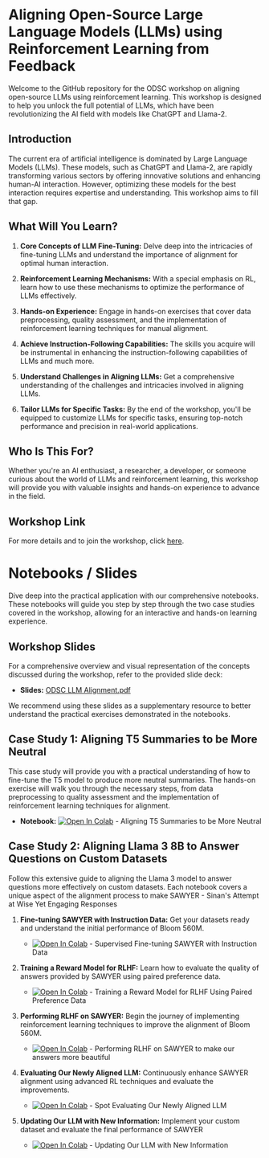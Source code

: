 # Aligning Open-Source Large Language Models (LLMs) using Reinforcement Learning from Feedback

Welcome to the GitHub repository for the ODSC workshop on aligning open-source LLMs using reinforcement learning. This workshop is designed to help you unlock the full potential of LLMs, which have been revolutionizing the AI field with models like ChatGPT and Llama-2. 

## Introduction

The current era of artificial intelligence is dominated by Large Language Models (LLMs). These models, such as ChatGPT and Llama-2, are rapidly transforming various sectors by offering innovative solutions and enhancing human-AI interaction. However, optimizing these models for the best interaction requires expertise and understanding. This workshop aims to fill that gap.

## What Will You Learn?

1. **Core Concepts of LLM Fine-Tuning:** Delve deep into the intricacies of fine-tuning LLMs and understand the importance of alignment for optimal human interaction.

2. **Reinforcement Learning Mechanisms:** With a special emphasis on RL, learn how to use these mechanisms to optimize the performance of LLMs effectively.

3. **Hands-on Experience:** Engage in hands-on exercises that cover data preprocessing, quality assessment, and the implementation of reinforcement learning techniques for manual alignment.

4. **Achieve Instruction-Following Capabilities:** The skills you acquire will be instrumental in enhancing the instruction-following capabilities of LLMs and much more.

5. **Understand Challenges in Aligning LLMs:** Get a comprehensive understanding of the challenges and intricacies involved in aligning LLMs.

6. **Tailor LLMs for Specific Tasks:** By the end of the workshop, you'll be equipped to customize LLMs for specific tasks, ensuring top-notch performance and precision in real-world applications.

## Who Is This For?

Whether you're an AI enthusiast, a researcher, a developer, or someone curious about the world of LLMs and reinforcement learning, this workshop will provide you with valuable insights and hands-on experience to advance in the field.

## Workshop Link

For more details and to join the workshop, click [here](https://odsc.com/speakers/aligning-open-source-llms-using-reinforcement-learning-from-feedback/).

# Notebooks / Slides

Dive deep into the practical application with our comprehensive notebooks. These notebooks will guide you step by step through the two case studies covered in the workshop, allowing for an interactive and hands-on learning experience.

## Workshop Slides

For a comprehensive overview and visual representation of the concepts discussed during the workshop, refer to the provided slide deck:

- **Slides:** [ODSC LLM Alignment.pdf](./ODSC%20-%20LLM%20Alignment.pdf)

We recommend using these slides as a supplementary resource to better understand the practical exercises demonstrated in the notebooks.


## Case Study 1: Aligning T5 Summaries to be More Neutral

This case study will provide you with a practical understanding of how to fine-tune the T5 model to produce more neutral summaries. The hands-on exercise will walk you through the necessary steps, from data preprocessing to quality assessment and the implementation of reinforcement learning techniques for alignment.

- **Notebook:** [![Open In Colab](https://colab.research.google.com/assets/colab-badge.svg)](https://colab.research.google.com/drive/1wG8lv6drn872HNZHrT7V9kl6JIF1SXpr?usp=sharing) - Aligning T5 Summaries to be More Neutral

## Case Study 2: Aligning Llama 3 8B to Answer Questions on Custom Datasets

Follow this extensive guide to aligning the Llama 3 model to answer questions more effectively on custom datasets. Each notebook covers a unique aspect of the alignment process to make SAWYER - Sinan's Attempt at Wise Yet Engaging Responses

1. **Fine-tuning SAWYER with Instruction Data:** Get your datasets ready and understand the initial performance of Bloom 560M.
   - [![Open In Colab](https://colab.research.google.com/assets/colab-badge.svg)](https://colab.research.google.com/drive/1gN7jsUFQTPAj5uFrq06HcSLQSZzT7hZz?usp=sharing) - Supervised Fine-tuning SAWYER with Instruction Data
   
2. **Training a Reward Model for RLHF:** Learn how to evaluate the quality of answers provided by SAWYER using paired preference data.
   - [![Open In Colab](https://colab.research.google.com/assets/colab-badge.svg)](https://colab.research.google.com/drive/1bVjTzOjXCOM8J6tzgt3LK-D0K-yGWzyI?usp=sharing) - Training a Reward Model for RLHF Using Paired Preference Data
   
3. **Performing RLHF on SAWYER:** Begin the journey of implementing reinforcement learning techniques to improve the alignment of Bloom 560M.
   - [![Open In Colab](https://colab.research.google.com/assets/colab-badge.svg)](https://colab.research.google.com/drive/1QR_Xf1GsOyChYzReg_JHxsBTrMZ0Vwz6?usp=sharing) - Performing RLHF on SAWYER to make our answers more beautiful
   
4. **Evaluating Our Newly Aligned LLM:** Continuously enhance SAWYER alignment using advanced RL techniques and evaluate the improvements.
   - [![Open In Colab](https://colab.research.google.com/assets/colab-badge.svg)](https://colab.research.google.com/drive/1xUrIbqyKoEjxNyjNI6iuYuSNMyksypEO?usp=sharing) - Spot Evaluating Our Newly Aligned LLM
   
5. **Updating Our LLM with New Information:** Implement your custom dataset and evaluate the final performance of SAWYER
   - [![Open In Colab](https://colab.research.google.com/assets/colab-badge.svg)](https://colab.research.google.com/drive/12JeS96SVLIyY06bzJs96B5PdTt1Pga06?usp=sharing) - Updating Our LLM with New Information
